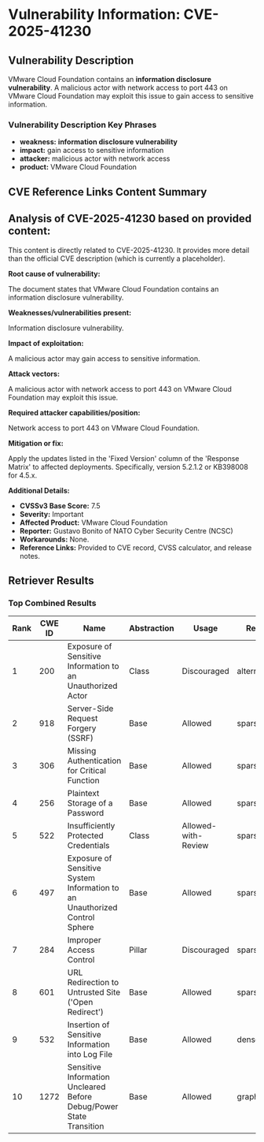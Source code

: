 # Vulnerability Information: CVE-2025-41230

## Vulnerability Description
VMware Cloud Foundation contains an **information disclosure vulnerability**. A malicious actor with network access to port 443 on VMware Cloud Foundation may exploit this issue to gain access to sensitive information.

### Vulnerability Description Key Phrases
- **weakness:** **information disclosure vulnerability**
- **impact:** gain access to sensitive information
- **attacker:** malicious actor with network access
- **product:** VMware Cloud Foundation

## CVE Reference Links Content Summary
## Analysis of CVE-2025-41230 based on provided content:

This content is directly related to CVE-2025-41230. It provides more detail than the official CVE description (which is currently a placeholder).

**Root cause of vulnerability:**

The document states that VMware Cloud Foundation contains an information disclosure vulnerability.

**Weaknesses/vulnerabilities present:**

Information disclosure vulnerability.

**Impact of exploitation:**

A malicious actor may gain access to sensitive information.

**Attack vectors:**

A malicious actor with network access to port 443 on VMware Cloud Foundation may exploit this issue.

**Required attacker capabilities/position:**

Network access to port 443 on VMware Cloud Foundation.

**Mitigation or fix:**

Apply the updates listed in the 'Fixed Version' column of the 'Response Matrix' to affected deployments. Specifically, version 5.2.1.2 or KB398008 for 4.5.x.

**Additional Details:**

*   **CVSSv3 Base Score:** 7.5
*   **Severity:** Important
*   **Affected Product:** VMware Cloud Foundation
*   **Reporter:** Gustavo Bonito of NATO Cyber Security Centre (NCSC)
*   **Workarounds:** None.
*   **Reference Links:** Provided to CVE record, CVSS calculator, and release notes.

## Retriever Results

### Top Combined Results

| Rank | CWE ID | Name | Abstraction | Usage  | Retrievers | Individual Scores |
|------|--------|------|-------------|-------|------------|-------------------|
| 1 | 200 | Exposure of Sensitive Information to an Unauthorized Actor | Class | Discouraged | alternate_terms | 0.800 |
| 2 | 918 | Server-Side Request Forgery (SSRF) | Base | Allowed | sparse | 0.210 |
| 3 | 306 | Missing Authentication for Critical Function | Base | Allowed | sparse | 0.201 |
| 4 | 256 | Plaintext Storage of a Password | Base | Allowed | sparse | 0.189 |
| 5 | 522 | Insufficiently Protected Credentials | Class | Allowed-with-Review | sparse | 0.187 |
| 6 | 497 | Exposure of Sensitive System Information to an Unauthorized Control Sphere | Base | Allowed | sparse | 0.186 |
| 7 | 284 | Improper Access Control | Pillar | Discouraged | sparse | 0.181 |
| 8 | 601 | URL Redirection to Untrusted Site ('Open Redirect') | Base | Allowed | sparse | 0.177 |
| 9 | 532 | Insertion of Sensitive Information into Log File | Base | Allowed | dense | 0.575 |
| 10 | 1272 | Sensitive Information Uncleared Before Debug/Power State Transition | Base | Allowed | graph | 0.002 |

